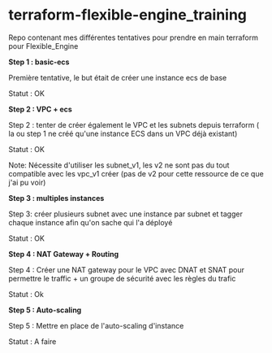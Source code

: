 # terraform-flexible-engine_training
Repo contenant mes différentes tentatives pour prendre en main terraform pour Flexible_Engine


<b>Step 1 : basic-ecs</b>

Première tentative, le but était de créer une instance ecs de base

Statut : OK

<b>Step 2 : VPC + ecs</b>

Step 2 : tenter de créer également le VPC et les subnets depuis terraform ( la ou step 1 ne créé qu'une instance ECS dans un VPC déjà existant)

Statut : OK

Note: Nécessite d'utiliser les subnet_v1, les v2 ne sont pas du tout compatible avec les vpc_v1 créer (pas de v2 pour cette ressource de ce que j'ai pu voir)

<b>Step 3 : multiples instances</b>

Step 3: créer plusieurs subnet avec une instance par subnet et tagger chaque instance afin qu'on sache qui l'a déployé

Statut : OK

<b>Step 4 : NAT Gateway + Routing</b>

Step 4 : Créer une NAT gateway pour le VPC avec DNAT et SNAT pour permettre le traffic + un groupe de sécurité avec les règles du trafic

Statut : Ok

<b>Step 5 : Auto-scaling</b>

Step 5 : Mettre en place de l'auto-scaling d'instance

Statut : A faire
